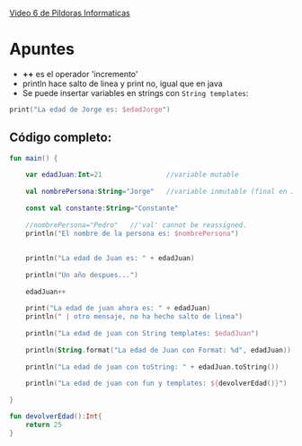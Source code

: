 [Video 6 de Pildoras Informaticas](https://youtu.be/yBXDrgeITFY?si=rm5Zhdook4SMLEkk)

# Apuntes

- **++** es el operador 'incremento' <br>
- println hace salto de linea y print no, igual que en java<br>
- Se puede insertar variables en strings con ```String templates```:

```Kotlin
print("La edad de Jorge es: $edadJorge")
```

## Código completo:

```Kotlin
fun main() {
    
    var edadJuan:Int=21                //variable mutable
    
    val nombrePersona:String="Jorge"   //variable inmutable (final en Java)
    
    const val constante:String="Constante"
    
    //nombrePersona="Pedro"   //'val' cannot be reassigned.
    println("El nombre de la persona es: $nombrePersona")
    
    
    println("La edad de Juan es: " + edadJuan)
    
    println("Un año despues...")
    
    edadJuan++
    
    print("La edad de juan ahora es: " + edadJuan)
    println(" | otro mensaje, no ha hecho salto de linea")
    
    println("La edad de juan con String templates: $edadJuan")
    
    println(String.format("La edad de Juan con Format: %d", edadJuan))  //Usando la funcion 'Format' perteneciente a la clase String
    
    println("La edad de juan con toString: " + edadJuan.toString())
    
    println("La edad de juan con fun y templates: ${devolverEdad()}")
    
}

fun devolverEdad():Int{
    return 25
}

```
